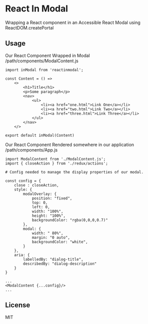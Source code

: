 # React In Modal 

Wrapping a React component in an Accessible React Modal using ReactDOM.createPortal


## Usage

Our React Component Wrapped in Modal
/path/components/ModalContent.js

```
import inModal from 'reactinmodal';

const Content = () =>
    <>
        <h1>Title</h1>
        <p>Some paragraph</p>
        <nav>
            <ul>
                <li><a href="one.html">Link One</a></li>
                <li><a href="two.html">Link Two</a></li>
                <li><a href="three.html">Link Three</a></li>
            </ul>
        </nav>
    </>

export default inModal(Content)

```

Our React Component Rendered somewhere in our application
/path/components/App.js
```
import ModalContent from './ModalContent.js';
import { closeAction } from './redux/actions';

# Config needed to manage the display properties of our modal.

const config = {
    close : closeAction,
    style: {
        modalOverlay: {
            position: "fixed",
            top: 0,
            left: 0,
            width: "100%",
            height: "100%",
            backgroundColor: "rgba(0,0,0,0.7)"
        },
        modal: {
            width: " 80%",
            margin: "0 auto",
            backgroundColor: "white",
        }
    },
    aria: {
        labelledBy: "dialog-title",
        describedBy: "dialog-description"
    }
}

...
<ModalContent {...config}/>
...

```

## License

MIT
